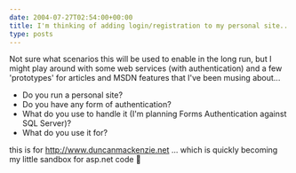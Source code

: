 ```yaml
---
date: 2004-07-27T02:54:00+00:00
title: I'm thinking of adding login/registration to my personal site...
type: posts
---
```

Not sure what scenarios this will be used to enable in the long run, but I might play around with some web services (with authentication) and a few 'prototypes' for articles and MSDN features that I've been musing about...

  * Do you run a personal site?
  * Do you have any form of authentication?
  * What do you use to handle it (I'm planning Forms Authentication against SQL Server)?
  * What do you use it for?

this is for <http://www.duncanmackenzie.net> ... which is quickly becoming my little sandbox for asp.net code 🙂
